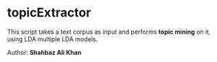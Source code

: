 # topicExtractor

This script takes a text corpus as input and performs **topic mining** on it, using LDA multiple LDA models.

Author: **Shahbaz Ali Khan**
